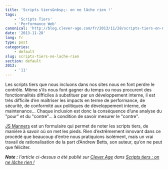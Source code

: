```yaml
---
title: 'Scripts tiers&nbsp;: on ne lâche rien !'
tags:
    - 'Scripts Tiers'
    - 'Performance Web'
canonical: 'http://blog.clever-age.com/fr/2013/11/28/scripts-tiers-on-ne-lache-rien/'
date: '2013-11-28'
lang: fr
type: post
categories:
    - default
slug: scripts-tiers-ne-lache-rien
section: default
2013:
    - '11'
---
```


Les scripts tiers que nous incluons dans nos sites nous en font perdre le contrôle. Même s’ils nous font gagner du temps ou nous procurent des fonctionnalités difficiles à substituer par un développement interne, il est très difficile d’en maîtriser les impacts en terme de performance, de sécurité, de conformité aux politiques de développement interne, de maintenance… Chaque inclusion est donc la conséquence d’une analyse du "pour" et du "contre"… à condition de savoir mesurer le "contre".

[JS Manners](http://jsmanners.com) est un formulaire qui permet de noter les scripts tiers, de manière à savoir où on met les pieds. Rien d’extrêmement innovant dans ce procédé que beaucoup d’entre nous pratiquions isolément, mais un vrai travail de rationalisation de la part d’Andrew Betts, son auteur, qu’on ne peut que féliciter.

<!-- more -->

<em class="canonical">**Note&nbsp;:** l'article ci-dessus a été publié sur [Clever Age](http://www.clever-age.com/fr/) dans [Scripts tiers&nbsp;: on ne lâche rien&nbsp;!](http://blog.clever-age.com/fr/2013/11/28/scripts-tiers-on-ne-lache-rien/)</em>
